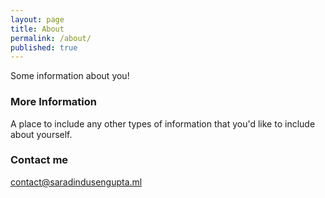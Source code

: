 ```yaml
---
layout: page
title: About
permalink: /about/
published: true
---
```


Some information about you!

### More Information

A place to include any other types of information that you'd like to include about yourself.

### Contact me

[contact@saradindusengupta.ml](mailto:contact@saradindusengupta.ml)
